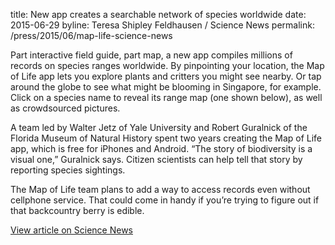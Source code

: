 title: New app creates a searchable network of species worldwide
date: 2015-06-29
byline: Teresa Shipley Feldhausen / Science News
permalink: /press/2015/06/map-life-science-news


Part interactive field guide, part map, a new app compiles millions of records on species ranges worldwide. By pinpointing your location, the Map of Life app lets you explore plants and critters you might see nearby. Or tap around the globe to see what might be blooming in Singapore, for example. Click on a species name to reveal its range map (one shown below), as well as crowdsourced pictures.

A team led by Walter Jetz of Yale University and Robert Guralnick of the Florida Museum of Natural History spent two years creating the Map of Life app, which is free for iPhones and Android. “The story of biodiversity is a visual one,” Guralnick says. Citizen scientists can help tell that story by reporting species sightings.

The Map of Life team plans to add a way to access records even without cellphone service. That could come in handy if you’re trying to figure out if that backcountry berry is edible.

[View article on Science News](https://www.sciencenews.org/article/new-app-creates-searchable-network-species-worldwide)
